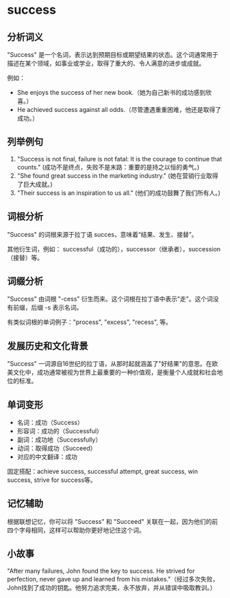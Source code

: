 # success

## 分析词义

  

"Success" 是一个名词，表示达到预期目标或期望结果的状态。这个词通常用于描述在某个领域，如事业或学业，取得了重大的、令人满意的进步或成就。

  

例如：

  

*   She enjoys the success of her new book.（她为自己新书的成功感到欣喜。）
*   He achieved success against all odds.（尽管遭遇重重困难，他还是取得了成功。）

  

## 列举例句

  

1.  "Success is not final, failure is not fatal: It is the courage to continue that counts." (成功不是终点，失败不是末路：重要的是持之以恒的勇气。)
2.  "She found great success in the marketing industry." (她在营销行业取得了巨大成就。)
3.  "Their success is an inspiration to us all." (他们的成功鼓舞了我们所有人。)

  

## 词根分析

  

"Success" 的词根来源于拉丁语 succes，意味着“结果、发生、接替”。

  

其他衍生词，例如： successful（成功的），successor（继承者），succession（接替）等。

  

## 词缀分析

  

"Success" 由词根 "-cess" 衍生而来。这个词根在拉丁语中表示"走"。这个词没有前缀，后缀 -s 表示名词。

  

有类似词根的单词例子："process", "excess", "recess", 等。

  

## 发展历史和文化背景

  

"Success" 一词源自16世纪的拉丁语，从那时起就涵盖了"好结果"的意思。在欧美文化中，成功通常被视为世界上最重要的一种价值观，是衡量个人成就和社会地位的标准。

  

## 单词变形

  

*   名词：成功（Success）
*   形容词：成功的（Successful）
*   副词：成功地（Successfully）
*   动词：取得成功（Succeed）
*   对应的中文翻译：成功

  

固定搭配：achieve success, successful attempt, great success, win success, strive for success等。

  

## 记忆辅助

  

根据联想记忆，你可以将 "Success" 和 "Succeed" 关联在一起，因为他们的前四个字母相同，这样可以帮助你更好地记住这个词。

  

## 小故事

  

"After many failures, John found the key to success. He strived for perfection, never gave up and learned from his mistakes."（经过多次失败，John找到了成功的钥匙。他努力追求完美，永不放弃，并从错误中吸取教训。）
